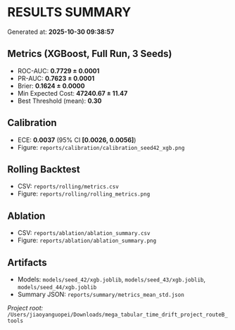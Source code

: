 # RESULTS SUMMARY

Generated at: **2025-10-30 09:38:57**

## Metrics (XGBoost, Full Run, 3 Seeds)
- ROC-AUC: **0.7729 ± 0.0001**
- PR-AUC: **0.7623 ± 0.0001**
- Brier: **0.1624 ± 0.0000**
- Min Expected Cost: **47240.67 ± 11.47**
- Best Threshold (mean): **0.30**

## Calibration
- ECE: **0.0037** (95% CI **[0.0026, 0.0056]**)
- Figure: `reports/calibration/calibration_seed42_xgb.png`

## Rolling Backtest
- CSV: `reports/rolling/metrics.csv`
- Figure: `reports/rolling/rolling_metrics.png`

## Ablation
- CSV: `reports/ablation/ablation_summary.csv`
- Figure: `reports/ablation/ablation_summary.png`

## Artifacts
- Models: `models/seed_42/xgb.joblib`, `models/seed_43/xgb.joblib`, `models/seed_44/xgb.joblib`
- Summary JSON: `reports/summary/metrics_mean_std.json`

*Project root:* `/Users/jiaoyanguopei/Downloads/mega_tabular_time_drift_project_routeB_tools`
